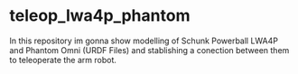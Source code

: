 # teleop_lwa4p_phantom
In this repository im gonna show modelling of Schunk Powerball LWA4P and Phantom Omni (URDF Files) and stablishing a conection between them to teleoperate the arm robot.

